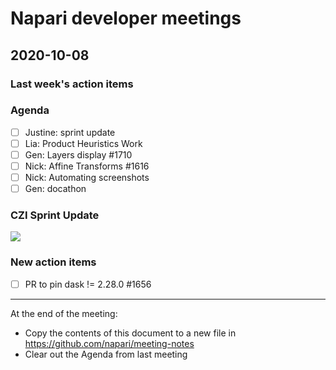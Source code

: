 # Napari developer meetings

## 2020-10-08

### Last week's action items

### Agenda
- [ ] Justine: sprint update
- [ ] Lia: Product Heuristics Work
- [ ] Gen: Layers display #1710
- [ ] Nick: Affine Transforms #1616
- [ ] Nick: Automating screenshots
- [ ] Gen: docathon

### CZI Sprint Update

![](https://i.imgur.com/1pw2K4G.png)




### New action items
- [ ] PR to pin dask != 2.28.0 #1656

------

At the end of the meeting:
- Copy the contents of this document to a new file in https://github.com/napari/meeting-notes
- Clear out the Agenda from last meeting
